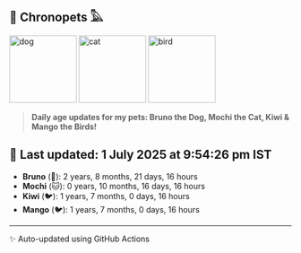 ## 🐾 Chronopets 𓅓

<img src="https://media.giphy.com/media/3oriO0OEd9QIDdllqo/giphy.gif" width="120" height="120" alt="dog"> <img src="https://media.giphy.com/media/OmK8lulOMQ9XO/giphy.gif" width="120" height="120" alt="cat"> <img src="https://media.giphy.com/media/1dMNq7sH2v5i/giphy.gif" width="120" height="120" alt="bird"> 

> **Daily age updates for my pets: Bruno the Dog, Mochi the Cat, Kiwi & Mango the Birds!**

## 📅 Last updated: 1 July 2025 at 9:54:26 pm IST

- **Bruno** (🐶): 2 years, 8 months, 21 days, 16 hours
- **Mochi** (🐱): 0 years, 10 months, 16 days, 16 hours
- **Kiwi** (🐦): 1 years, 7 months, 0 days, 16 hours
- **Mango** (🐦): 1 years, 7 months, 0 days, 16 hours

---
✨ Auto-updated using GitHub Actions
